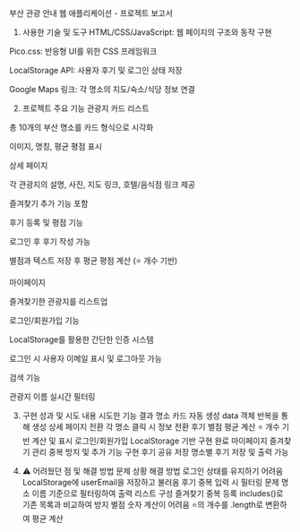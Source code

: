  부산 관광 안내 웹 애플리케이션 - 프로젝트 보고서
1.  사용한 기술 및 도구
HTML/CSS/JavaScript: 웹 페이지의 구조와 동작 구현

Pico.css: 반응형 UI를 위한 CSS 프레임워크

LocalStorage API: 사용자 후기 및 로그인 상태 저장

Google Maps 링크: 각 명소의 지도/숙소/식당 정보 연결

2. 프로젝트 주요 기능
관광지 카드 리스트

총 10개의 부산 명소를 카드 형식으로 시각화

이미지, 명칭, 평균 평점 표시

상세 페이지

각 관광지의 설명, 사진, 지도 링크, 호텔/음식점 링크 제공

즐겨찾기 추가 기능 포함

후기 등록 및 평점 기능

로그인 후 후기 작성 가능

별점과 텍스트 저장 후 평균 평점 계산 (⭐ 개수 기반)

마이페이지

즐겨찾기한 관광지를 리스트업

로그인/회원가입 기능

LocalStorage를 활용한 간단한 인증 시스템

로그인 시 사용자 이메일 표시 및 로그아웃 가능

검색 기능

관광지 이름 실시간 필터링

3. 구현 성과 및 시도 내용
시도한 기능	                결과
명소 카드 자동 생성	        data 객체 반복을 통해 생성
상세 페이지 전환	          각 명소 클릭 시 정보 전환
후기 별점 평균 계산	        ⭐ 개수 기반 계산 및 표시
로그인/회원가입	            LocalStorage 기반 구현 완료
마이페이지 즐겨찾기 관리	    중복 방지 및 추가 기능 구현
후기 공유 저장	            명소별 후기 저장 및 출력 가능

4. ⚠️ 어려웠던 점 및 해결 방법
문제 상황	해결 방법
로그인 상태를 유지하기 어려움	LocalStorage에 userEmail을 저장하고 불러옴
후기 중복 입력 시 필터링 문제	명소 이름 기준으로 필터링하여 출력 리스트 구성
즐겨찾기 중복 등록	includes()로 기존 목록과 비교하여 방지
별점 숫자 계산이 어려움	⭐의 개수를 .length로 변환하여 평균 계산
